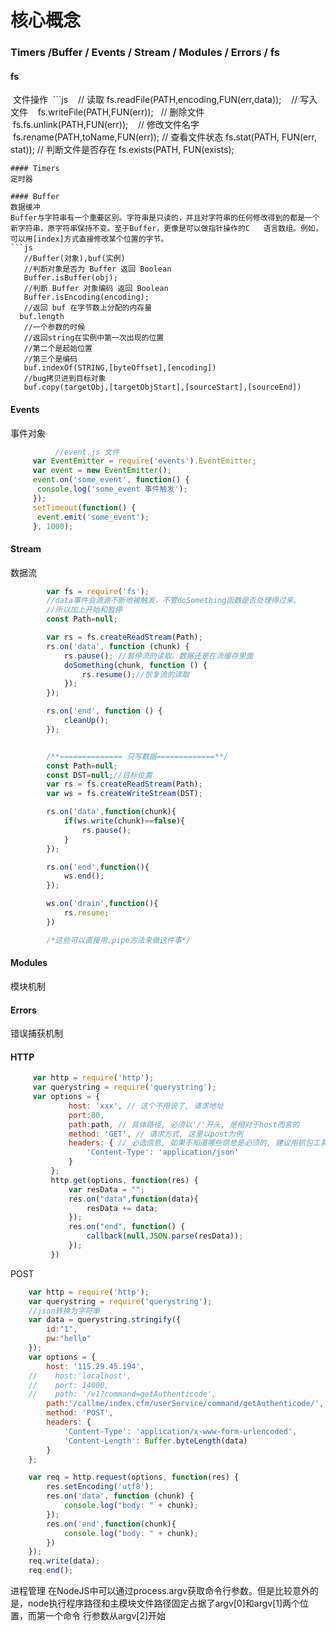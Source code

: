 # 核心概念 
### Timers /Buffer / Events / Stream / Modules / Errors / fs


#### fs
  文件操作
  ```js
    // 读取
    fs.readFile(PATH,encoding,FUN(err,data));
    // 写入文件
    fs.writeFile(PATH,FUN(err));
    // 删除文件
    fs.fs.unlink(PATH,FUN(err));
    // 修改文件名字
    fs.rename(PATH,toName,FUN(err));
    // 查看文件状态
    fs.stat(PATH, FUN(err, stat));
    // 判断文件是否存在
    fs.exists(PATH, FUN(exists);
  ```
#### Timers
  定时器

#### Buffer
  数据缓冲
  Buffer与字符串有一个重要区别。字符串是只读的，并且对字符串的任何修改得到的都是一个新字符串，原字符串保持不变。至于Buffer，更像是可以做指针操作的C   语言数组。例如，可以用[index]方式直接修改某个位置的字节。
  ```js
    //Buffer(对象),buf(实例)
    //判断对象是否为 Buffer 返回 Boolean
    Buffer.isBuffer(obj);
    //判断 Buffer 对象编码 返回 Boolean
    Buffer.isEncoding(encoding);
    //返回 buf 在字节数上分配的内存量
    buf.length
    //一个参数的时候
    //返回string在实例中第一次出现的位置
    //第二个是起始位置
    //第三个是编码
    buf.indexOf(STRING,[byteOffset],[encoding])
    //bug拷贝进到目标对象
    buf.copy(targetObj,[targetObjStart],[sourceStart],[sourceEnd])
  ```

#### Events
  事件对象
```js
          //event.js 文件
     var EventEmitter = require('events').EventEmitter; 
     var event = new EventEmitter(); 
     event.on('some_event', function() { 
      console.log('some_event 事件触发'); 
     }); 
     setTimeout(function() { 
      event.emit('some_event'); 
     }, 1000); 
```
#### Stream
  数据流
```js 
        var fs = require('fs');
        //data事件会源源不断地被触发，不管doSomething函数是否处理得过来。
        //所以加上开始和暂停
        const Path=null;

        var rs = fs.createReadStream(Path);
        rs.on('data', function (chunk) {
            rs.pause(); //暂停流的读取。数据还是在流缓存里面
            doSomething(chunk, function () {
                rs.resume();//恢复流的读取
            });
        });

        rs.on('end', function () {
            cleanUp();
        });


        /**============== 只写数据=============**/
        const Path=null;
        const DST=null;//目标位置
        var rs = fs.createReadStream(Path);
        var ws = fs.createWriteStream(DST);

        rs.on('data',function(chunk){
            if(ws.write(chunk)==false){
                rs.pause();
            }
        });

        rs.on('end',function(){
            ws.end();
        });

        ws.on('drain',function(){
            rs.resume;
        })

        /*这些可以直接用.pipe方法来做这件事*/
```
#### Modules
  模块机制

#### Errors
  错误捕获机制
  
#### HTTP

```js 
     var http = require('http');
     var querystring = require('querystring');
     var options = {
             host: 'xxx', // 这个不用说了, 请求地址
             port:80,
             path:path, // 具体路径, 必须以'/'开头, 是相对于host而言的
             method: 'GET', // 请求方式, 这里以post为例
             headers: { // 必选信息, 如果不知道哪些信息是必须的, 建议用抓包工具看一下, 都写上也无妨...
                 'Content-Type': 'application/json'
             }
         };
         http.get(options, function(res) {
             var resData = "";
             res.on("data",function(data){
                 resData += data;
             });
             res.on("end", function() {
                 callback(null,JSON.parse(resData));
             });
         })
```
POST
```js
    var http = require('http');
    var querystring = require('querystring');
    //json转换为字符串
    var data = querystring.stringify({
        id:"1",
        pw:"hello"
    });
    var options = {
        host: '115.29.45.194',
    //    host:'localhost',
    //    port: 14000,
    //    path: '/v1?command=getAuthenticode',
        path:'/callme/index.cfm/userService/command/getAuthenticode/',
        method: 'POST',
        headers: {
            'Content-Type': 'application/x-www-form-urlencoded',
            'Content-Length': Buffer.byteLength(data)
        }
    };

    var req = http.request(options, function(res) {
        res.setEncoding('utf8');
        res.on('data', function (chunk) {
            console.log("body: " + chunk);
        });
        res.on('end',function(chunk){
            console.log("body: " + chunk);
        })
    });
    req.write(data);
    req.end();
```
进程管理
 在NodeJS中可以通过process.argv获取命令行参数。但是比较意外的是，node执行程序路径和主模块文件路径固定占据了argv[0]和argv[1]两个位置，而第一个命令  行参数从argv[2]开始 
